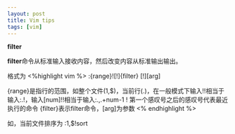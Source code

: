 ```yaml
---
layout: post
title: Vim tips
tags: [vim]
---
```

**filter**

**filter**命令从标准输入接收内容，然后改变内容从标准输出输出。  

格式为
<%highlight vim %>
:{range}![!]{filter} [!][arg]

{range}是指行的范围，如整个文件(1,$)，当前行(.)，在一般模式下输入!!相当于输入:.!，输入[num]!!相当于输入:.,.+num-1 !
第一个感叹号之后的感叹号代表最近执行的命令
{filter}表示filter命令，[arg]为参数
<% endhighlight %>

如，当前文件排序为
:1,$!sort
